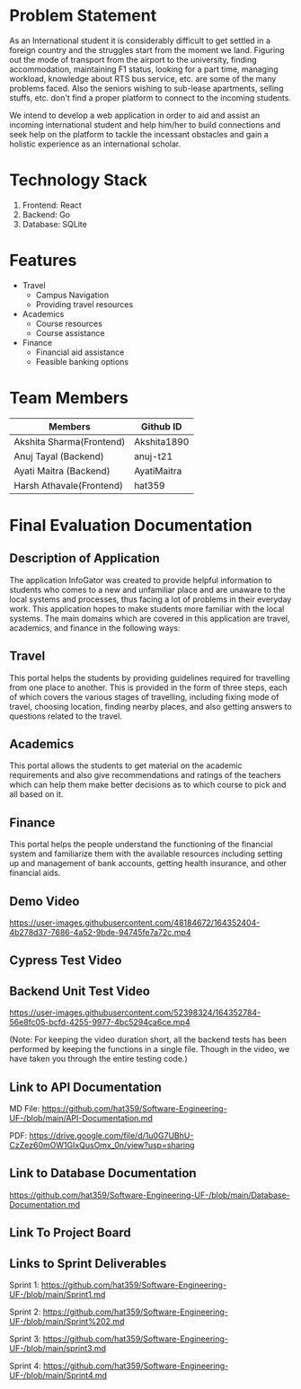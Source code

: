 # Problem Statement 

As an International student it is considerably difficult to get settled in a foreign country and the struggles start from the moment we land. Figuring out the mode of transport from the airport to the university, finding accommodation, maintaining F1 status, looking for a part time, managing workload, knowledge about RTS bus service, etc. are some of the many problems faced. Also the seniors wishing to sub-lease apartments, selling stuffs, etc. don't find a proper platform to connect to the incoming students.

We intend to develop a web application in order to aid and assist an incoming international student and help him/her to build connections and seek help on the platform to tackle the incessant obstacles and gain a holistic experience as an international scholar.

# Technology Stack
1. Frontend: React
2. Backend: Go
3. Database: SQLite

# Features
* Travel
  * Campus Navigation
  * Providing travel resources
* Academics
  * Course resources 
  * Course assistance
* Finance
  * Financial aid assistance
  * Feasible banking options

# Team Members
| Members                 | Github ID     |
| --------------------    | ------------- |
| Akshita Sharma(Frontend)| Akshita1890   |
| Anuj Tayal (Backend)    | anuj-t21      |
| Ayati Maitra (Backend)  | AyatiMaitra   |
| Harsh Athavale(Frontend)| hat359        |

# Final Evaluation Documentation

## Description of Application

The application InfoGator was created to provide helpful information to students who comes to a new and unfamiliar place and are unaware to the local systems and processes, thus facing a lot of problems in their everyday work. This application hopes to make students more familiar with the local systems. The main domains which are covered in this application are travel, academics, and finance in the following ways:

## Travel
This portal helps the students by providing guidelines required for travelling from one place to another. This is provided in the form of three steps, each of which covers the various stages of travelling, including fixing mode of travel, choosing location, finding nearby places, and also getting answers to questions related to the travel.

## Academics
This portal allows the students to get material on the academic requirements and also give recommendations and ratings of the teachers which can help them make better decisions as to which course to pick and all based on it.

## Finance
This portal helps the people understand the functioning of the financial system and familiarize them with the available resources including setting up and management of bank accounts, getting health insurance, and other financial aids.

## Demo Video


https://user-images.githubusercontent.com/48184672/164352404-4b278d37-7686-4a52-9bde-94745fe7a72c.mp4


## Cypress Test Video


## Backend Unit Test Video


https://user-images.githubusercontent.com/52398324/164352784-56e8fc05-bcfd-4255-9977-4bc5294ca6ce.mp4

(Note: For keeping the video duration short, all the backend tests has been performed by keeping the functions in a single file. Though in the video, we have taken you through the entire testing code.)

## Link to API Documentation

MD File: https://github.com/hat359/Software-Engineering-UF-/blob/main/API-Documentation.md

PDF: https://drive.google.com/file/d/1u0G7UBhU-CzZez60mOW1GIxQusOmx_0n/view?usp=sharing

## Link to Database Documentation

https://github.com/hat359/Software-Engineering-UF-/blob/main/Database-Documentation.md


## Link To Project Board


## Links to Sprint Deliverables 

Sprint 1: https://github.com/hat359/Software-Engineering-UF-/blob/main/Sprint1.md

Sprint 2: https://github.com/hat359/Software-Engineering-UF-/blob/main/Sprint%202.md

Sprint 3: https://github.com/hat359/Software-Engineering-UF-/blob/main/sprint3.md

Sprint 4: https://github.com/hat359/Software-Engineering-UF-/blob/main/Sprint4.md


